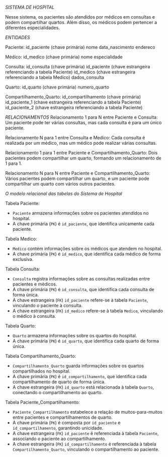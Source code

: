 *SISTEMA DE HOSPITAL*

Nesse sistema, os pacientes são atendidos por médicos em consultas e podem compartilhar quartos. Além disso, os médicos podem pertencer a diferentes especialidades.

*ENTIDADES*

Paciente:
id_paciente (chave primária)
nome
data_nascimento
endereco

Médico:
id_medico (chave primária)
nome
especialidade

Consulta:
id_consulta (chave primária)
id_paciente (chave estrangeira referenciando a tabela Paciente)
id_medico (chave estrangeira referenciando a tabela Medico)
dados_consulta

Quarto:
id_quarto (chave primária)
numero_quarto

Compartilhamento_Quarto:
id_compartilhamento (chave primária)
id_paciente_1 (chave estrangeira referenciando a tabela Paciente)
id_paciente_2 (chave estrangeira referenciando a tabela Paciente)


*RELACIONAMENTOS*
Relacionamento 1 para N entre Paciente e Consulta: Um paciente pode ter várias consultas, mas cada consulta é para um único paciente.

Relacionamento N para 1 entre Consulta e Medico: Cada consulta é realizada por um médico, mas um médico pode realizar várias consultas.

Relacionamento 1 para 1 entre Paciente e Compartilhamento_Quarto: Dois pacientes podem compartilhar um quarto, formando um relacionamento de 1 para 1.

Relacionamento N para N entre Paciente e Compartilhamento_Quarto: Vários pacientes podem compartilhar um quarto, e um paciente pode compartilhar um quarto com vários outros pacientes.

*O modelo relacional das tabelas do Sistema de Hospital*

Tabela Paciente:
   - `Paciente` armazena informações sobre os pacientes atendidos no hospital.
   - A chave primária (`PK`) é `id_paciente`, que identifica unicamente cada paciente.

Tabela Medico:
   - `Medico` contém informações sobre os médicos que atendem no hospital.
   - A chave primária (`PK`) é `id_medico`, que identifica cada médico de forma exclusiva.

Tabela Consulta:
   - `Consulta` registra informações sobre as consultas realizadas entre pacientes e médicos.
   - A chave primária (`PK`) é `id_consulta`, que identifica cada consulta de forma única.
   - A chave estrangeira (`FK`) `id_paciente` refere-se à tabela `Paciente`, vinculando o paciente à consulta.
   - A chave estrangeira (`FK`) `id_medico` refere-se à tabela `Medico`, vinculando o médico à consulta.

Tabela Quarto:
   - `Quarto` armazena informações sobre os quartos do hospital.
   - A chave primária (`PK`) é `id_quarto`, que identifica cada quarto de forma única.

Tabela Compartilhamento_Quarto:
   - `Compartilhamento_Quarto` guarda informações sobre os quartos compartilhados no hospital.
   - A chave primária (`PK`) é `id_compartilhamento`, que identifica cada compartilhamento de quarto de forma única.
   - A chave estrangeira (`FK`) `id_quarto` está relacionada à tabela `Quarto`, conectando o compartilhamento ao quarto.

Tabela Paciente_Compartilhamento:
   - `Paciente_Compartilhamento` estabelece a relação de muitos-para-muitos entre pacientes e compartilhamentos de quarto.
   - A chave primária (`PK`) é composta por `id_paciente` e `id_compartilhamento`, garantindo unicidade.
   - A chave estrangeira (`FK`) `id_paciente` é referenciada à tabela `Paciente`, associando o paciente ao compartilhamento.
   - A chave estrangeira (`FK`) `id_compartilhamento` é referenciada à tabela `Compartilhamento_Quarto`, vinculando o compartilhamento ao paciente.
